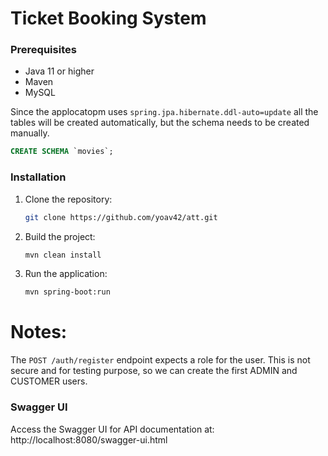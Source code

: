 # Ticket Booking System

### Prerequisites

- Java 11 or higher
- Maven
- MySQL

Since the applocatopm uses `spring.jpa.hibernate.ddl-auto=update` all the tables will be created automatically,
but the schema needs to be created manually.

```sql
CREATE SCHEMA `movies`;
```

### Installation

1. Clone the repository:
    ```sh
    git clone https://github.com/yoav42/att.git
    ```

2. Build the project:
    ```sh
    mvn clean install
    ```

3. Run the application:
    ```sh
    mvn spring-boot:run
    ```

# Notes:
The `POST /auth/register` endpoint expects a role for the user.
This is not secure and for testing purpose, so we can create the first ADMIN and CUSTOMER users.

### Swagger UI

Access the Swagger UI for API documentation at:
http://localhost:8080/swagger-ui.html